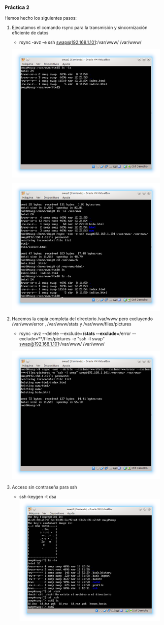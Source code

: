 ### Práctica 2 ###

Hemos hecho los siguientes pasos:

 1. Ejecutamos el comando rsync para la transmisión y sincornización eficiente de datos

      * rsync -avz -e ssh swap@192.168.1.101:/var/www/ /var/www/

      ![Máquina 1](var_maq_1.png "Máquina 1")

      ![Máquina 2](var_maq_2.png "Máquina 2")

 2. Hacemos la copia completa del directorio /var/www pero excluyendo /var/www/error , /var/www/stats y /var/www/files/pictures

      * rsync -avz --delete --exclude=**/stats --exclude=**/error --exclude=**/files/pictures -e "ssh -l swap" swap@192.168.1.101:/var/www/ /var/www/

      ![Máquina 2 Exclude](exclude_err_pic.png "Máquina 2 Exclude")

 3. Acceso sin contraseña para ssh

      * ssh-keygen -t dsa
      ![ssh-keygen](ssh-keygen.png "ssh-keygen")
